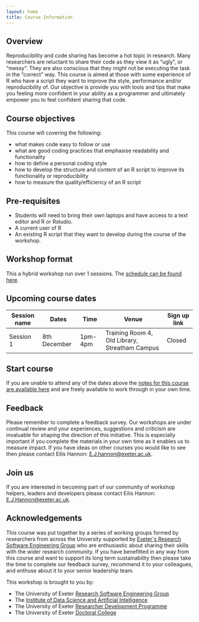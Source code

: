 ```yaml
---
layout: home
title: Course Information
---
```



## Overview

Reproducibility and code sharing has become a hot topic in research. Many researchers are reluctant to share their code as they view it as “ugly”, or “messy”. They are also conscious that they might not be executing the task in the “correct” way. This course is aimed at those with some experience of R who have a script they want to improve the style, performance and/or reproducibility of. Our objective is provide you with tools and tips that make you feeling more confident in your ability as a programmer and ultimately empower you to feel confident sharing that code.

## Course objectives

This course will covering the following:

- what makes code easy to follow or use
- what are good coding practices that emphasise readability and functionality
- how to define a personal coding style
- how to develop the structure and content of an R script to improve its functionality or reproducibility
- how to measure the quality/efficiency of an R script


## Pre-requisites

- Students will need to bring their own laptops and have access to a text editor and R or Rstudio.
- A current user of R
- An existing R script that they want to develop during the course of the workshop.


## Workshop format

This a hybrid workshop run over 1 sessions. The [schedule can be found here](https://uniexeterrse.github.io/improve-r-code/schedule.html).

## Upcoming course dates

| Session name | Dates | Time  | Venue | Sign up link |
| --- |--- |--- |--- | --- |
| Session 1 | 8th December | 1pm-4pm | Training Room 4, Old Library, Streatham Campus | Closed |



## Start course

If you are unable to attend any of the dates above the [notes for this course are available here](https://uniexeterrse.github.io/improve-r-code/contents.html) and are freely available to work through in your own time. 

## Feedback

Please remember to complete a feedback survey. Our workshops are under continual review and your experiences, suggestions and criticism are invaluable for shaping the direction of this initiative. This is especially important if you complete the materials in your own time as it enables us to measure impact. If you have ideas on other courses you would like to see then please contact Eilis Hannon: <E.J.hannon@exeter.ac.uk>.

## Join us

If you are interested in becoming part of our community of workshop helpers, leaders and developers please contact Eilis Hannon: <E.J.Hannon@exeter.ac.uk>.

## Acknowledgements

This course was put together by a series of working groups formed by researchers from across the University supported by [Exeter's Research Software Engineering Group](https://uniexeterrse.github.io/improve-r-code/acknowledgements.html) who are enthusiastic about sharing their skills with the wider research community. If you have benefitted in any way from this course and want to support its long term sustainability then please take the time to complete our feedback survey, recommend it to your colleagues, and enthuse about it to your senior leadership team.

This workshop is brought to you by:

- The University of Exeter [Research Software Engineering Group](https://www.exeter.ac.uk/research/idsai/team/researchsoftwareengineers/)
- The [Institute of Data Science and Artificial Intelligence](https://www.exeter.ac.uk/research/idsai/)
- The University of Exeter [Researcher Development Programme](https://www.exeter.ac.uk/research/doctoralcollege/early-career-researchers/traininganddevelopment/rdprogramme/)
- The University of Exeter [Doctoral College](https://www.exeter.ac.uk/research/doctoralcollege/)
